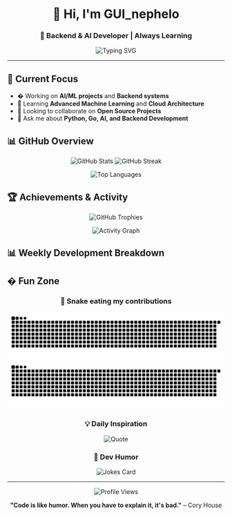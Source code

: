 <div align="center">
  
# 👋 Hi, I'm GUI_nephelo

### 🚀 Backend & AI Developer | Always Learning

<img src="https://readme-typing-svg.herokuapp.com?font=Fira+Code&pause=1000&color=36BCF7&center=true&vCenter=true&width=435&lines=Backend+Developer;AI+Enthusiast;Full+Stack+Engineer;Always+Learning+New+Things" alt="Typing SVG" />

</div>

---

## 🎯 Current Focus

- � Working on **AI/ML projects** and **Backend systems**
- 🌱 Learning **Advanced Machine Learning** and **Cloud Architecture**
- 👯 Looking to collaborate on **Open Source Projects**
- 💬 Ask me about **Python, Go, AI, and Backend Development**

## 📊 GitHub Overview

<div align="center">
  
![GitHub Stats](https://github-readme-stats.vercel.app/api?username=GUI-nephelo&show_icons=true&theme=radical&hide_border=true&count_private=true)
![GitHub Streak](https://github-readme-streak-stats.herokuapp.com/?user=GUI-nephelo&theme=radical&hide_border=true)

![Top Languages](https://github-readme-stats.vercel.app/api/top-langs/?username=GUI-nephelo&layout=compact&theme=radical&hide_border=true&langs_count=8)

</div>

## 🏆 Achievements & Activity

<div align="center">
  
![GitHub Trophies](https://github-profile-trophy.vercel.app/?username=GUI-nephelo&theme=radical&no-frame=true&no-bg=false&margin-w=4)

![Activity Graph](https://github-readme-activity-graph.vercel.app/graph?username=GUI-nephelo&theme=react-dark&hide_border=true)

</div>

## 📊 Weekly Development Breakdown

<!--START_SECTION:waka-->
<!--END_SECTION:waka-->

## � Fun Zone

<div align="center">

### 🐍 Snake eating my contributions
![github-contribution-grid-snake](https://raw.githubusercontent.com/GUI-nephelo/GUI-nephelo/output/github-contribution-grid-snake.svg#gh-light-mode-only)
![github-contribution-grid-snake-dark](https://raw.githubusercontent.com/GUI-nephelo/GUI-nephelo/output/github-contribution-grid-snake-dark.svg#gh-dark-mode-only)

### 💡 Daily Inspiration
![Quote](https://quotes-github-readme.vercel.app/api?type=horizontal&theme=radical)

### 🎲 Dev Humor
![Jokes Card](https://readme-jokes.vercel.app/api?theme=radical)

</div>

---

<div align="center">

![Profile Views](https://komarev.com/ghpvc/?username=GUI-nephelo&color=brightgreen&style=flat-square)

**"Code is like humor. When you have to explain it, it's bad."** – Cory House 

</div>
